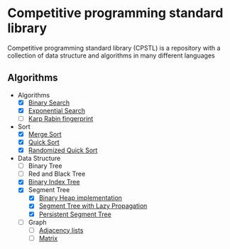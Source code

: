 # Competitive programming standard library
Competitive programming standard library (CPSTL) is a repository with a
 collection of data structure and algorithms in many different languages
 
 ## Algorithms
 
- Algorithms
    - [X] [Binary Search](https://github.com/vincenzopalazzo/cpstl/tree/master/cpp/algoritmins/search)
    - [X] [Exponential Search](https://github.com/vincenzopalazzo/cpstl/tree/master/cpp/algoritmins/search)
    - [ ] [Karp Rabin fingerprint ]()
- Sort
    - [X] [Merge Sort](https://github.com/vincenzopalazzo/cpstl/tree/master/cpp/algoritmins/sort)
    - [X] [Quick Sort](https://github.com/vincenzopalazzo/cpstl/tree/master/cpp/algoritmins/sort)
    - [X] [Randomized Quick Sort](https://github.com/vincenzopalazzo/cpstl/tree/master/cpp/algoritmins/sort)
- Data Structure
    - [ ] Binary Tree
    - [ ] Red and Black Tree
    - [X] [Binary Index Tree](https://github.com/vincenzopalazzo/cpstl/tree/master/cpp/data_structures/fenwicktree)
    - [X] Segment Tree
        - [X] [Binary Heap implementation](https://github.com/vincenzopalazzo/cpstl/tree/master/cpp/data_structures/segmenttree)
        - [X] [Segment Tree with Lazy Propagation](https://github.com/vincenzopalazzo/cpstl/tree/master/cpp/data_structures/segmenttree/advanced/lazyprop)
        - [X] [Persistent Segment Tree](https://github.com/vincenzopalazzo/cpstl/tree/master/cpp/data_structures/segmenttree/advanced/persistend_segment_tree)
    - [ ] Graph
        - [ ] [Adjacency lists]()
        - [ ] [Matrix]()
